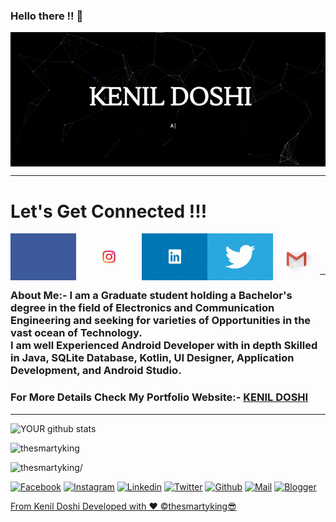 ### Hello there !! 👋

<!--
**thesmartyking/thesmartyking** is a ✨ _special_ ✨ repository because its `README.md` (this file) appears on your GitHub profile.

Here are some ideas to get you started:

- 🔭 I’m currently working on ...
- 🌱 I’m currently learning ...
- 👯 I’m looking to collaborate on ...
- 🤔 I’m looking for help with ...
- 💬 Ask me about ...
- 📫 How to reach me: ...
- 😄 Pronouns: ...
- ⚡ Fun fact: ...
-->

<a href=https://github.com/thesmartyking> <img align="center" src="https://github.com/thesmartyking/thesmartyking/raw/master/webscreen-dark.gif"></img></a> <br />
<!--<a href=https://github.com/thesmartyking> <img align="center" src="https://github.com/thesmartyking/thesmartyking/blob/master/webscreenbio.gif"></img></a> 
<a href=https://github.com/thesmartyking> <img align="center" src="https://github.com/thesmartyking/thesmartyking/blob/master/webscreen-fast.gif"></img></a>--> 

---

# Let's Get Connected !!!

<!-- <a href=https://www.facebook.com/kenildoshi19> <img align="left" src="https://img.icons8.com/color/48/000000/facebook-new.png"></img></a> -->

<a href=https://www.facebook.com/kenildoshi19> <img align="left" src="https://github.com/thesmartyking/thesmartyking/blob/master/tenor%20(3).gif" width="105" height="75" ></img></a>

<!--<a href=https://www.instagram.com/the_smarty_king> <img align="left" src="https://img.icons8.com/color/48/000000/instagram-new.png"></img></a>-->

<a href=https://www.instagram.com/the_smarty_king> <img align="left" src="https://github.com/thesmartyking/thesmartyking/blob/master/tenor.gif" width="105" height="75"></img></a>

<!--<a href=https://www.linkedin.com/in/kenil-doshi-98224617b> <img align="left" src="https://img.icons8.com/color/48/000000/linkedin.png"></img></a>-->

<a href=https://www.linkedin.com/in/kenil-doshi-98224617b> <img align="left" src="https://github.com/thesmartyking/thesmartyking/blob/master/unnamed.gif" width="105" height="75"></img></a>

<!--<a href=https://twitter.com/kdsmarty19> <img align="left" src="https://img.icons8.com/color/48/000000/twitter.png"></img></a>-->

<a href=https://twitter.com/kdsmarty19> <img align="left" src="https://github.com/thesmartyking/thesmartyking/blob/master/tenor%20(1).gif" width="105" height="75"></img></a>

<a href=mailto:doshikenil623@gmail.com> <img align="left" src="https://github.com/thesmartyking/thesmartyking/blob/master/gmail.gif" width="75" height="75"></img></a>

<br />

<!-- <a href=https://thesmartyking.github.io> <img align="left" src="https://cdn.onlinewebfonts.com/svg/img_529063.png" width="40" height="40"></img></a> --> <br> <br />

---

#### <h3>About Me:- I am a Graduate student holding a Bachelor's degree in the field of Electronics and Communication Engineering and seeking for varieties of Opportunities in the vast ocean of Technology. <br>I am well Experienced Android Developer with in depth Skilled in Java, SQLite Database, Kotlin, UI Designer, Application Development, and Android Studio. </h3> 

#### <h3>For More Details Check My Portfolio Website:- [**KENIL DOSHI**](https://thesmartyking.github.io) </h3>

<!--**Mail Me:- doshikenil623@gmail.com**-->

<!--# Work Experience

<ul>
<li><h3> Company Name:- Einfochips - (An Arrow Company) </h3> 
  <h4> Work Role:- Trainee Engineer As Android Developer</h4> 
  <h4> From:- 2020-01 to Present</h4> 
</li></ul>
-->

<!--
# Technical Skills
 
- **Basic Skills**:- HTML, MS-OFFICE, Basic Website Designing.<br>
- **Hardware Modeling language**:- Verilog HDL<br>
- Assembly Language of 8051 Microcontroller.<br>
- **Tools**:- Multisim, Proteus, Quartus II, LT Spice XVII, SCILAB, Keil uVision, S51 Simulator, Microwind, MATLAB, DOSBox, CodeBlocks, Arduino, Android Studio.<br>
- **Programming Language**:- C, C++, Java (Basic), Kotlin (Basic), Python (Basic).
- **External Tools(Web)**:- Git, Github Management, HTML, CSS, Node JS, MongoDB, PHP, MySql. 
- **External Tools(Mobile)**:- Android Studio, Front-end (Designing):- XML, Material UI, Back-end:- Java, Kotlin, Android Jetpack Concepts.
-->
---

<!-- ![YOUR github stats](https://github-readme-stats.vercel.app/api?username=thesmartyking)-->
![YOUR github stats](https://github-readme-stats.vercel.app/api/?username=thesmartyking&show_icons=true&title_color=0043ff&icon_color=49ff00&text_color=ff8100&bg_color=151515)
<p><img src="https://github-readme-stats.vercel.app/api/top-langs/?username=thesmartyking&layout=compact&hide=html" alt="thesmartyking" /></p>

<p align="left"> <img src=https://komarev.com/ghpvc/?username=thesmartyking&style=flat-square alt=thesmartyking/> </p>
<!--![](https://komarev.com/ghpvc/?username=thesmartyking&style=flat-square&color=red)-->

<!--![GitHub followers](https://img.shields.io/github/followers/thesmartyking?logo=GitHub&style=for-the-badge)
![Twitter Follow](https://img.shields.io/twitter/follow/kdsmarty19?label=kdsmarty19&logo=twitter&style=for-the-badge)-->

<!-- ![Instagram Follow](https://img.shields.io/instagram/followers/the_smarty_king?label=KENIL DOSHI&logo=instagram&style=for-the-badge)-->

[![Facebook](https://img.shields.io/badge/-Kenil%20Doshi-blue?style=flat-square&logo=facebook&logoColor=white)](https://www.facebook.com/kenildoshi19)
[![Instagram](https://img.shields.io/badge/-the_smarty_king-black?style=flat-square&logo=instagram&logoColor=red)](https://www.instagram.com/the_smarty_king)
[![Linkedin](https://img.shields.io/badge/-Kenil%20Doshi-blue?style=flat-square&logo=linkedin&logoColor=white)](https://www.linkedin.com/in/kenil-doshi-98224617b/)
[![Twitter](https://img.shields.io/badge/-kdsmarty19-blue?style=flat-square&logo=twitter&logoColor=white)](https://twitter.com/kdsmarty19)
[![Github](https://img.shields.io/badge/-thesmartyking-black?style=flat-square&logo=github&logoColor=white)](https://github.com/thesmartyking)
[![Mail](https://img.shields.io/badge/-Kenil%20Doshi-black?style=flat-square&logo=gmail&logoColor=red)](mailto:doshikenil623@gmail.com)
[![Blogger](https://img.shields.io/badge/-Being%20Indian-orange?style=flat-square&logo=blogger&logoColor=white)](https://beingindianlatestnews.blogspot.com)


[From Kenil Doshi Developed with ❤ ©️thesmartyking😎](https://github.com/thesmartyking)
